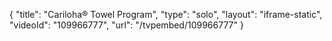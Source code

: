 {
    "title": "Cariloha&reg; Towel Program",
    "type": "solo",
    "layout": "iframe-static",
    "videoId": "109966777",
    "url": "\/tvpembed\/109966777"
}